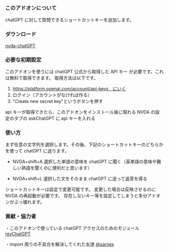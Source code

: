 ### このアドオンについて

chatGPT に対して質問できるショートカットキーを追加します。

### ダウンロード

[nvda-chatGPT](https://github.com/mo29cg/nvda-chatGPT/releases/download/release/nvdaChatGPT-0.1.nvda-addon)

### 必要な初期設定

このアドオンを使うには chatGPT 公式から取得した API キー が必要です。これは無料で取得できます。
取得方法は以下です。

1. https://platform.openai.com/account/api-keys　にいく
2. ログイン（アカウントがなければ作る）
3. "Create new secret key‍"というボタンを押す

api キーが取得できたら、このアドオンをインストール後に現れる NVDA の設定のタブの askChatGPT に api キーを入れる

### 使い方

まず任意の文字列を選択します。その後、下記のショートカットキーのどちらかを使って chatGPT に送ります。

- NVDA+shift+A 選択した単語の意味を chatGPT に聞く（英単語の意味や難しい熟語を聞くのに便利だと思います）

- NVDA+shift+L 選択した文をそのまま chatGPT に送って返答を得る

ショートカットキーは設定で変更可能です。
変更した場合は反映させるのに NVDA の再起動が必要です。
存在しないキー等を設定してしまうと多分アドオンがぶっ壊れます。

### 貢献・協力者

・このアドオンで使っている chatGPT アクセスのためのモジュール [revChatGPT](https://github.com/acheong08/ChatGPT)

・import 周りの不具合を解決してくれた友達 [@sarnex](https://github.com/sarnex)
